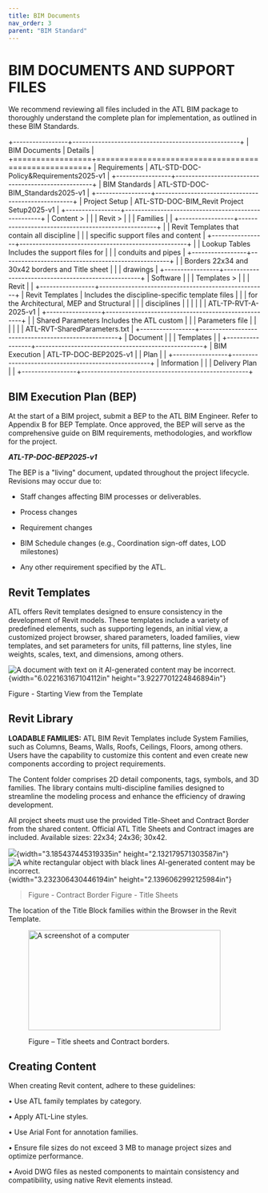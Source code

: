 ```yaml
---
title: BIM Documents
nav_order: 3
parent: "BIM Standard"
---
```

# BIM DOCUMENTS AND SUPPORT FILES

We recommend reviewing all files included in the ATL BIM package to
thoroughly understand the complete plan for implementation, as outlined
in these BIM Standards.

+-----------------+----------------------------------------------------+
| BIM Documents   | Details                                            |
+=================+====================================================+
| Requirements    | ATL-STD-DOC-Policy&Requirements2025-v1             |
+-----------------+----------------------------------------------------+
| BIM Standards   | ATL-STD-DOC-BIM_Standards2025-v1                   |
+-----------------+----------------------------------------------------+
| Project Setup   | ATL-STD-DOC-BIM_Revit Project Setup2025-v1         |
+-----------------+----------------------------------------------------+
| Content \>      |                                                    |
| Revit \>        |                                                    |
| Families        |                                                    |
+-----------------+----------------------------------------------------+
|                 | Revit Templates that contain all discipline        |
|                 | specific support files and content                 |
+-----------------+----------------------------------------------------+
|                 | Lookup Tables Includes the support files for       |
|                 | conduits and pipes                                 |
+-----------------+----------------------------------------------------+
|                 | Borders 22x34 and 30x42 borders and Title sheet    |
|                 | drawings                                           |
+-----------------+----------------------------------------------------+
| Software        |                                                    |
| Templates \>    |                                                    |
| Revit           |                                                    |
+-----------------+----------------------------------------------------+
| Revit Templates | Includes the discipline-specific template files    |
|                 | for the Architectural, MEP and Structural          |
|                 | disciplines                                        |
|                 |                                                    |
|                 | ATL-TP-RVT-A-2025-v1                               |
+-----------------+----------------------------------------------------+
|                 | Shared Parameters Includes the ATL custom          |
|                 | Parameters file                                    |
|                 |                                                    |
|                 | ATL-RVT-SharedParameters.txt                       |
+-----------------+----------------------------------------------------+
| Document        |                                                    |
| Templates       |                                                    |
+-----------------+----------------------------------------------------+
| BIM Execution   | ATL-TP-DOC-BEP2025-v1                              |
| Plan            |                                                    |
+-----------------+----------------------------------------------------+
| Information     |                                                    |
| Delivery Plan   |                                                    |
+-----------------+----------------------------------------------------+

## BIM Execution Plan (BEP)

At the start of a BIM project, submit a BEP to the ATL BIM Engineer.
Refer to Appendix B for BEP Template. Once approved, the BEP will serve
as the comprehensive guide on BIM requirements, methodologies, and
workflow for the project.

***ATL-TP-DOC-BEP2025-v1***

The BEP is a \"living\" document, updated throughout the project
lifecycle. Revisions may occur due to:

- Staff changes affecting BIM processes or deliverables.

- Process changes

- Requirement changes

- BIM Schedule changes (e.g., Coordination sign-off dates, LOD
    milestones)

- Any other requirement specified by the ATL.

## Revit Templates

ATL offers Revit templates designed to ensure consistency in the
development of Revit models. These templates include a variety of
predefined elements, such as supporting legends, an initial view, a
customized project browser, shared parameters, loaded families, view
templates, and set parameters for units, fill patterns, line styles,
line weights, scales, text, and dimensions, among others.

![A document with text on it AI-generated content may be
incorrect.](media/image7.png){width="6.022163167104112in"
height="3.9227701224846894in"}

Figure - Starting View from the Template

## Revit Library

**LOADABLE FAMILIES:** ATL BIM Revit Templates include System Families,
such as Columns, Beams, Walls, Roofs, Ceilings, Floors, among others.
Users have the capability to customize this content and even create new
components according to project requirements.

The Content folder comprises 2D detail components, tags, symbols, and 3D
families. The library contains multi-discipline families designed to
streamline the modeling process and enhance the efficiency of drawing
development.

All project sheets must use the provided Title-Sheet and Contract Border
from the shared content. Official ATL Title Sheets and Contract images
are included. Available sizes: 22x34; 24x36; 30x42.

![](media/image8.png){width="3.185437445319335in"
height="2.132179571303587in"}![A white rectangular object with black
lines AI-generated content may be
incorrect.](media/image9.png){width="3.232306430446194in"
height="2.1396062992125984in"}

> Figure - Contract Border Figure - Title Sheets

The location of the Title Block families within the Browser in the Revit
Template.

<figure>
<img src="media/image10.png" style="width:4.00431in;height:2.08268in"
alt="A screenshot of a computer" />
<figcaption><p>Figure – Title sheets and Contract
borders.</p></figcaption>
</figure>

## Creating Content

When creating Revit content, adhere to these guidelines:

• Use ATL family templates by category.

• Apply ATL-Line styles.

• Use Arial Font for annotation families.

• Ensure file sizes do not exceed 3 MB to manage project sizes and
optimize performance.

• Avoid DWG files as nested components to maintain consistency and
compatibility, using native Revit elements instead.
